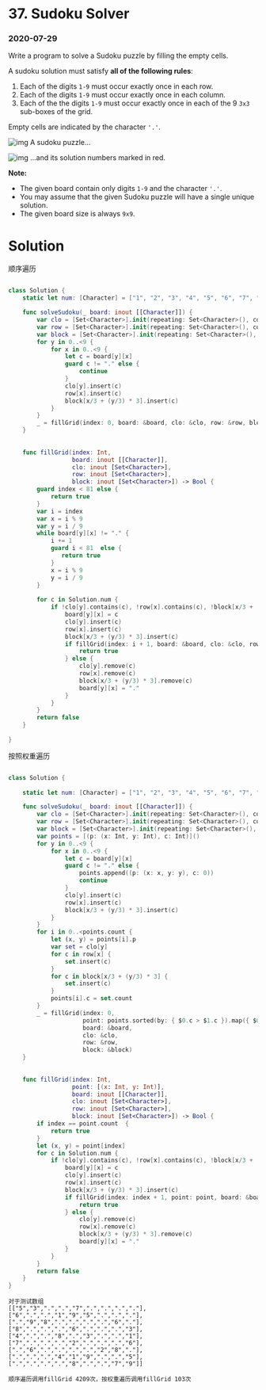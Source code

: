 # 37. Sudoku Solver

### 2020-07-29

Write a program to solve a Sudoku puzzle by filling the empty cells.

A sudoku solution must satisfy **all of the following rules**:

1. Each of the digits `1-9` must occur exactly once in each row.
2. Each of the digits `1-9` must occur exactly once in each column.
3. Each of the the digits `1-9` must occur exactly once in each of the 9 `3x3` sub-boxes of the grid.

Empty cells are indicated by the character `'.'`.

![img](https://upload.wikimedia.org/wikipedia/commons/thumb/f/ff/Sudoku-by-L2G-20050714.svg/250px-Sudoku-by-L2G-20050714.svg.png)
A sudoku puzzle...

![img](https://upload.wikimedia.org/wikipedia/commons/thumb/3/31/Sudoku-by-L2G-20050714_solution.svg/250px-Sudoku-by-L2G-20050714_solution.svg.png)
...and its solution numbers marked in red.

**Note:**

- The given board contain only digits `1-9` and the character `'.'`.
- You may assume that the given Sudoku puzzle will have a single unique solution.
- The given board size is always `9x9`.


# Solution

顺序遍历
```swift

class Solution {
    static let num: [Character] = ["1", "2", "3", "4", "5", "6", "7", "8", "9"]

    func solveSudoku(_ board: inout [[Character]]) {
        var clo = [Set<Character>].init(repeating: Set<Character>(), count: 9)
        var row = [Set<Character>].init(repeating: Set<Character>(), count: 9)
        var block = [Set<Character>].init(repeating: Set<Character>(), count: 9)
        for y in 0..<9 {
            for x in 0..<9 {
                let c = board[y][x]
                guard c != "." else {
                    continue
                }
                clo[y].insert(c)
                row[x].insert(c)
                block[x/3 + (y/3) * 3].insert(c)
            }
        }
        _ = fillGrid(index: 0, board: &board, clo: &clo, row: &row, block: &block)
    }
    
    
    func fillGrid(index: Int,
                  board: inout [[Character]],
                  clo: inout [Set<Character>],
                  row: inout [Set<Character>],
                  block: inout [Set<Character>]) -> Bool {
        guard index < 81 else {
            return true
        }
        var i = index
        var x = i % 9
        var y = i / 9
        while board[y][x] != "." {
            i += 1
            guard i < 81  else {
               return true
            }
            x = i % 9
            y = i / 9
        }
        
        for c in Solution.num {
            if !clo[y].contains(c), !row[x].contains(c), !block[x/3 + (y/3) * 3].contains(c) {
                board[y][x] = c
                clo[y].insert(c)
                row[x].insert(c)
                block[x/3 + (y/3) * 3].insert(c)
                if fillGrid(index: i + 1, board: &board, clo: &clo, row: &row, block: &block) {
                    return true
                } else {
                    clo[y].remove(c)
                    row[x].remove(c)
                    block[x/3 + (y/3) * 3].remove(c)
                    board[y][x] = "."
                }
            }
        }
        return false
    }
    
}


```


按照权重遍历
```swift

class Solution {
   
    static let num: [Character] = ["1", "2", "3", "4", "5", "6", "7", "8", "9"]

    func solveSudoku(_ board: inout [[Character]]) {
        var clo = [Set<Character>].init(repeating: Set<Character>(), count: 9)
        var row = [Set<Character>].init(repeating: Set<Character>(), count: 9)
        var block = [Set<Character>].init(repeating: Set<Character>(), count: 9)
        var points = [(p: (x: Int, y: Int), c: Int)]()
        for y in 0..<9 {
            for x in 0..<9 {
                let c = board[y][x]
                guard c != "." else {
                    points.append((p: (x: x, y: y), c: 0))
                    continue
                }
                clo[y].insert(c)
                row[x].insert(c)
                block[x/3 + (y/3) * 3].insert(c)
            }
        }
        for i in 0..<points.count {
            let (x, y) = points[i].p
            var set = clo[y] 
            for c in row[x] {
                set.insert(c)
            }
            for c in block[x/3 + (y/3) * 3] {
                set.insert(c)
            }
            points[i].c = set.count
        }
        _ = fillGrid(index: 0,
                     point: points.sorted(by: { $0.c > $1.c }).map({ $0.p }),
                     board: &board,
                     clo: &clo,
                     row: &row,
                     block: &block)
    }
    
    
    func fillGrid(index: Int,
                  point: [(x: Int, y: Int)],
                  board: inout [[Character]],
                  clo: inout [Set<Character>],
                  row: inout [Set<Character>],
                  block: inout [Set<Character>]) -> Bool {
        if index == point.count  {
            return true
        }
        let (x, y) = point[index]
        for c in Solution.num {
            if !clo[y].contains(c), !row[x].contains(c), !block[x/3 + (y/3) * 3].contains(c) {
                board[y][x] = c
                clo[y].insert(c)
                row[x].insert(c)
                block[x/3 + (y/3) * 3].insert(c)
                if fillGrid(index: index + 1, point: point, board: &board, clo: &clo, row: &row, block: &block) {
                    return true
                } else {
                    clo[y].remove(c)
                    row[x].remove(c)
                    block[x/3 + (y/3) * 3].remove(c)
                    board[y][x] = "."
                }
            }
        }
        return false
    }
}


```

```
对于测试数组 
[["5","3",".",".","7",".",".",".","."],
["6",".",".","1","9","5",".",".","."],
[".","9","8",".",".",".",".","6","."],
["8",".",".",".","6",".",".",".","3"],
["4",".",".","8",".","3",".",".","1"],
["7",".",".",".","2",".",".",".","6"],
[".","6",".",".",".",".","2","8","."],
[".",".",".","4","1","9",".",".","5"],
[".",".",".",".","8",".",".","7","9"]]

顺序遍历调用fillGrid 4209次，按权重遍历调用fillGrid 103次

```

